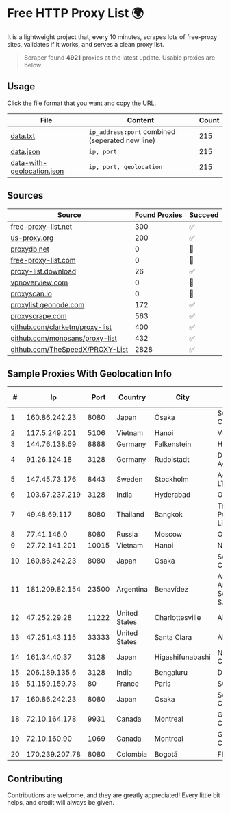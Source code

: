 
# Free HTTP Proxy List 🌍

It is a lightweight project that, every 10 minutes, scrapes lots of free-proxy sites, validates if it works, and serves a clean proxy list.


> Scraper found **4921** proxies at the latest update. Usable proxies are below.

## Usage

Click the file format that you want and copy the URL.


|File|Content|Count|
|----|-------|-----|
|[data.txt](https://raw.githubusercontent.com/themiralay/Proxy-List-World/master/data.txt)|`ip_address:port` combined (seperated new line)|215|
|[data.json](https://raw.githubusercontent.com/themiralay/Proxy-List-World/master/data.json)|`ip, port`|215|
|[data-with-geolocation.json](https://raw.githubusercontent.com/themiralay/Proxy-List-World/master/data-with-geolocation.json)|`ip, port, geolocation`|215|

## Sources

|Source|Found Proxies|Succeed|
|------|-------------|-------|
|[free-proxy-list.net](https://free-proxy-list.net)|300|✅|
|[us-proxy.org](https://www.us-proxy.org)|200|✅|
|[proxydb.net](http://proxydb.net)|0|🚫|
|[free-proxy-list.com](https://free-proxy-list.com/?page=&port=&type%5B%5D=http&type%5B%5D=https&up_time=0&search=Search)|0|🚫|
|[proxy-list.download](https://www.proxy-list.download/HTTP)|26|✅|
|[vpnoverview.com](https://vpnoverview.com/privacy/anonymous-browsing/free-proxy-servers)|0|🚫|
|[proxyscan.io](https://www.proxyscan.io)|0|🚫|
|[proxylist.geonode.com](https://proxylist.geonode.com/api/proxy-list?limit=300&page=1&sort_by=lastChecked&sort_type=desc&protocols=http,https)|172|✅|
|[proxyscrape.com](https://api.proxyscrape.com/v2/?request=displayproxies&protocol=http&timeout=10000&country=all&ssl=all&anonymity=all)|563|✅|
|[github.com/clarketm/proxy-list](https://raw.githubusercontent.com/clarketm/proxy-list/master/proxy-list-raw.txt)|400|✅|
|[github.com/monosans/proxy-list](https://raw.githubusercontent.com/monosans/proxy-list/main/proxies/http.txt)|432|✅|
|[github.com/TheSpeedX/PROXY-List](https://raw.githubusercontent.com/TheSpeedX/PROXY-List/master/http.txt)|2828|✅|


## Sample Proxies With Geolocation Info

|#|Ip|Port|Country|City|Internet Service Provider|
|-|--|----|-------|----|-------------------------|
|1|160.86.242.23|8080|Japan|Osaka|Sony Network Communications Inc|
|2|117.5.249.201|5106|Vietnam|Hanoi|VIETTEL|
|3|144.76.138.69|8888|Germany|Falkenstein|Hetzner Online GmbH|
|4|91.26.124.18|3128|Germany|Rudolstadt|Deutsche Telekom AG|
|5|147.45.73.176|8443|Sweden|Stockholm|Aeza International LTD|
|6|103.67.237.219|3128|India|Hyderabad|OASISGSSERVICES|
|7|49.48.69.117|8080|Thailand|Bangkok|Triple T Broadband Public Company Limited|
|8|77.41.146.0|8080|Russia|Moscow|OJSC Vimpelcom HQ|
|9|27.72.141.201|10015|Vietnam|Hanoi|Newass2011xDSLHN|
|10|160.86.242.23|8080|Japan|Osaka|Sony Network Communications Inc|
|11|181.209.82.154|23500|Argentina|Benavídez|ARSAT - Empresa Argentina de Soluciones Satelitales S.A|
|12|47.252.29.28|11222|United States|Charlottesville|Alibaba.com LLC|
|13|47.251.43.115|33333|United States|Santa Clara|Alibaba Cloud LLC|
|14|161.34.40.37|3128|Japan|Higashifunabashi|NTT PC Communications, Inc.|
|15|206.189.135.6|3128|India|Bengaluru|DigitalOcean, LLC|
|16|51.159.159.73|80|France|Paris|SCALEWAY|
|17|160.86.242.23|8080|Japan|Osaka|Sony Network Communications Inc|
|18|72.10.164.178|9931|Canada|Montreal|GloboTech Communications|
|19|72.10.160.90|1069|Canada|Montreal|GloboTech Communications|
|20|170.239.207.78|8080|Colombia|Bogotá|FIBERNET|



## Contributing

Contributions are welcome, and they are greatly appreciated! Every
little bit helps, and credit will always be given.

